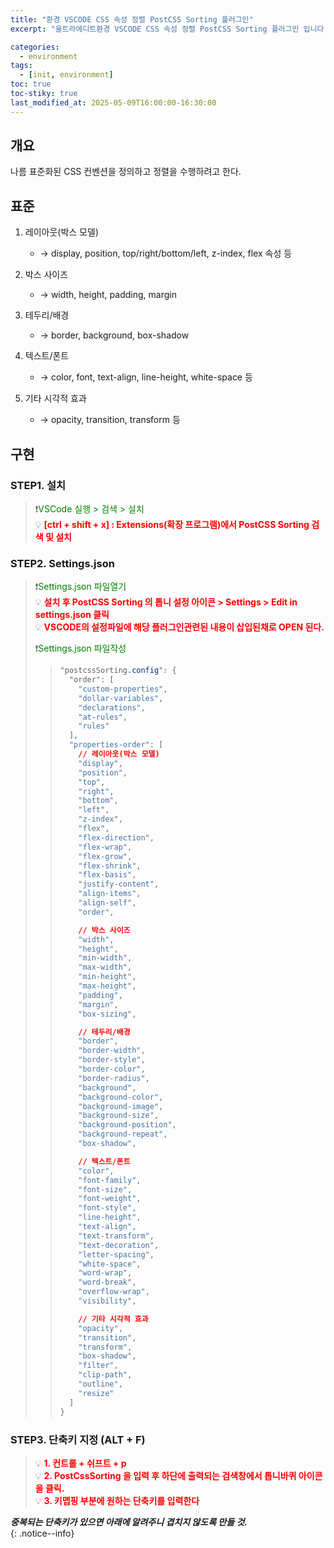 ```yaml
---
title: "환경 VSCODE CSS 속성 정렬 PostCSS Sorting 플러그인"
excerpt: "울트라에디트환경 VSCODE CSS 속성 정렬 PostCSS Sorting 플러그인 입니다."

categories:
  - environment
tags:
  - [init, environment]
toc: true
toc-stiky: true
last_modified_at: 2025-05-09T16:00:00-16:30:00
---
```


## 개요
나름 표준화된 CSS 컨벤션을 정의하고 정렬을 수행하려고 한다.

## 표준
1. 레이아웃(박스 모델)
    * → display, position, top/right/bottom/left, z-index, flex 속성 등

2. 박스 사이즈
    * → width, height, padding, margin

3. 테두리/배경
    * → border, background, box-shadow

4. 텍스트/폰트
    * → color, font, text-align, line-height, white-space 등

5. 기타 시각적 효과
    * → opacity, transition, transform 등


## 구현
### STEP1. 설치
> ❗<span style='color:green'>VSCode 실행 > 검색 > 설치</span>  
> 💡 <span style='color:red'>**[ctrl + shift + x] : Extensions(확장 프로그램)에서 PostCSS Sorting 검색 및 설치**</span>  
  
### STEP2. Settings.json
> ❗<span style='color:green'>Settings.json 파일열기</span>  
> 💡 <span style='color:red'>**설치 후 PostCSS Sorting 의 톱니 설정 아이콘 > Settings > Edit in settings.json 클릭**</span>  
> 💡 <span style='color:red'>**VSCODE의 설정파일에 해당 플러그인관련된 내용이 삽입된채로 OPEN 된다.**</span>    
>   
> ❗<span style='color:green'>Settings.json 파일작성</span>  
> >    ```css
> >    "postcssSorting.config": {
> >      "order": [
> >        "custom-properties",
> >        "dollar-variables",
> >        "declarations",
> >        "at-rules",
> >        "rules"
> >      ],
> >      "properties-order": [
> >        // 레이아웃(박스 모델)
> >        "display",
> >        "position",
> >        "top",
> >        "right",
> >        "bottom",
> >        "left",
> >        "z-index",
> >        "flex",
> >        "flex-direction",
> >        "flex-wrap",
> >        "flex-grow",
> >        "flex-shrink",
> >        "flex-basis",
> >        "justify-content",
> >        "align-items",
> >        "align-self",
> >        "order",
> >    
> >        // 박스 사이즈
> >        "width",
> >        "height",
> >        "min-width",
> >        "max-width",
> >        "min-height",
> >        "max-height",
> >        "padding",
> >        "margin",
> >        "box-sizing",
> >    
> >        // 테두리/배경
> >        "border",
> >        "border-width",
> >        "border-style",
> >        "border-color",
> >        "border-radius",
> >        "background",
> >        "background-color",
> >        "background-image",
> >        "background-size",
> >        "background-position",
> >        "background-repeat",
> >        "box-shadow",
> >    
> >        // 텍스트/폰트
> >        "color",
> >        "font-family",
> >        "font-size",
> >        "font-weight",
> >        "font-style",
> >        "line-height",
> >        "text-align",
> >        "text-transform",
> >        "text-decoration",
> >        "letter-spacing",
> >        "white-space",
> >        "word-wrap",
> >        "word-break",
> >        "overflow-wrap",
> >        "visibility",
> >    
> >        // 기타 시각적 효과
> >        "opacity",
> >        "transition",
> >        "transform",
> >        "box-shadow",
> >        "filter",
> >        "clip-path",
> >        "outline",
> >        "resize"
> >      ]
> >    }
> >    ```


### STEP3. 단축키 지정 (ALT + F)
> 💡 <span style='color:red'>**1. 컨트롤 + 쉬프트 + p**</span>  
> 💡 <span style='color:red'>**2. PostCssSorting 을 입력 후 하단에 출력되는 검색창에서 톱니바퀴 아이콘을 클릭.**</span>    
> 💡 <span style='color:red'>**3. 키맵핑 부분에  원하는 단축키를 입력한다**</span>   
  
***중복되는 단축키가 있으면 아래에 알려주니 겹치지 않도록 만들 것.***  
{: .notice--info}
